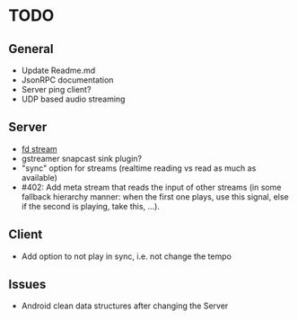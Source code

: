 TODO
====

General
-------

- Update Readme.md
- JsonRPC documentation
- Server ping client?
- UDP based audio streaming

Server
------

- [fd stream](https://gstreamer.freedesktop.org/data/doc/gstreamer/head/gstreamer-plugins/html/gstreamer-plugins-fdsink.html)
- gstreamer snapcast sink plugin?
- "sync" option for streams (realtime reading vs read as much as available)
- #402: Add meta stream that reads the input of other streams (in some fallback hierarchy manner: when the first one plays, use this signal, else if the second is playing, take this, ...).

Client
------

- Add option to not play in sync, i.e. not change the tempo

Issues
------

- Android clean data structures after changing the Server
